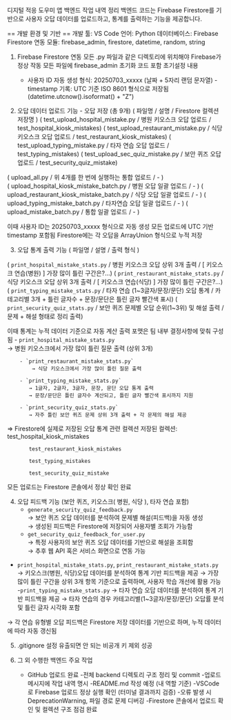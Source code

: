  디지털 적응 도우미 앱 백엔드 작업 내역 정리
 백엔드 코드는 Firebase Firestore를 기반으로 사용자 오답 데이터를 업로드하고, 통계를 출력하는 기능을 제공합니다.

 
== 개발 환경 및 기반 ==
개발 툴: VS Code
언어: Python
데이터베이스: Firebase Firestore
연동 모듈: firebase_admin, firestore, datetime, random, string

1. Firebase Firestore 연동
   모든 .py 파일과 같은 디렉토리에 위치해야 Firebase가 정상 작동
   모든 파일에 firebase_admin 초기화 코드 포함
   초기설정 내용
      - 사용자 ID 자동 생성 형식:
         20250703_xxxxx (날짜 + 5자리 랜덤 문자열)
      -timestamp 기록:
        UTC 기준 ISO 8601 형식으로 저장됨
        (datetime.utcnow().isoformat() + "Z")

2. 오답 데이터 업로드 기능 - 오답 저장 (총 9개)
( 파일명	 / 설명	/ Firestore 컬렉션 저장명 )
( test_upload_hospital_mistake.py	/ 병원 키오스크 오답 업로드	 / test_hospital_kiosk_mistakes)
( test_upload_restaurant_mistake.py	/ 식당 키오스크 오답 업로드	 / test_restaurant_kiosk_mistakes)
( test_upload_typing_mistake.py	/ 타자 연습 오답 업로드	 / test_typing_mistakes)
( test_upload_sec_quiz_mistake.py	/ 보안 퀴즈 오답 업로드 / test_security_quiz_mistake)

( upload_all.py	/ 위 4개를 한 번에 실행하는 통합 업로드 / - ) 	
( upload_hospital_kiosk_mistake_batch.py	/ 병원 오답 일괄 업로드	 /  - ) 
( upload_restaurant_kiosk_mistake_batch.py	/ 식당 오답 일괄 업로드		 /  - ) 
( upload_typing_mistake_batch.py	/ 타자연습 오답 일괄 업로드		 /  - ) 
( upload_mistake_batch.py	/ 통합 일괄 업로드		 /  - ) 

이때 사용자 ID는 20250703_xxxxx 형식으로 자동 생성
     모든 업로드에 UTC 기반 timestamp 포함됨
     Firestore에는 각 오답을 ArrayUnion 형식으로 누적 저장

3. 오답 통계 출력 기능
   ( 파일명 / 설명 / 출력 형식 )

( `print_hospital_mistake_stats.py` / 병원 키오스크 오답 상위 3개 출력 / [ 키오스크 연습(병원) ] 가장 많이 틀린 구간은?...) 
( `print_restaurant_mistake_stats.py` / 식당 키오스크 오답 상위 3개 출력 / [ 키오스크 연습(식당) ] 가장 많이 틀린 구간은?...)
( `print_typing_mistake_stats.py` / 타자 연습 (1~3글자/문장/문단) 오답 통계 / 카테고리별 3개 + 틀린 글자수 + 문장/문단은 틀린 글자 빨간색 표시)
( `print_security_quiz_stats.py` / 보안 퀴즈 문제별 오답 순위(1~3위) 및 해설 출력 / 문제 + 해설 형태로 정리 출력)

   이때 통계는 누적 데이터 기준으로 자동 계산
        출력 포맷은 팀 내부 결정사항에 맞춰 구성됨
         - `print_hospital_mistake_stats.py`  
            → 병원 키오스크에서 가장 많이 틀린 질문 출력 (상위 3개)

        - `print_restaurant_mistake_stats.py`  
            → 식당 키오스크에서 가장 많이 틀린 질문 출력

        - `print_typing_mistake_stats.py`  
           → 1글자, 2글자, 3글자, 문장, 문단 오답 통계 출력  
           → 문장/문단은 틀린 글자수 계산되고, 틀린 글자 빨간색 표시까지 지원

        - `print_security_quiz_stats.py`  
           → 자주 틀린 보안 퀴즈 문제 상위 3개 출력 + 각 문제의 해설 제공

  => Firestore에 실제로 저장된 오답 통계 관련 컬렉션
       저장된 컬렉션:
           test_hospital_kiosk_mistakes
 
           test_restaurant_kiosk_mistakes

           test_typing_mistakes

           test_security_quiz_mistake
모든 업로드는 Firestore 콘솔에서 정상 확인 완료

4. 오답 피드백 기능 (보안 퀴즈, 키오스크( 병원, 식당 ), 타자 연습 포함)
    - `generate_security_quiz_feedback.py`  
     → 보안 퀴즈 오답 데이터를 분석하여 문제별 해설(피드백)을 자동 생성  
     → 생성된 피드백은 Firestore에 저장되어 사용자별 조회가 가능함
   - `get_security_quiz_feedback_for_user.py`  
     → 특정 사용자의 보안 퀴즈 오답 데이터를 기반으로 해설을 조회함  
     → 추후 웹 API 혹은 서비스 화면으로 연동 가능
  - `print_hospital_mistake_stats.py`, `print_restaurant_mistake_stats.py`
     → 키오스크(병원, 식당)오답 데이터를 분석하여 통계 기반 피드백을 제공
     → 가장 많이 틀린 구간을 상위 3개 항목 기준으로 출력하며, 사용자 학습 개선에 활용 가능
  -`print_typing_mistake_stats.py`
     → 타자 연습 오답 데이터를 분석하여 통계 기반 피드백을 제공
     → 타자 연습의 경우 카테고리별(1~3글자/문장/문단) 오답률 분석 및 틀린 글자 시각화 포함
    
→ 각 연습 유형별 오답 피드백은 Firestore 저장 데이터를 기반으로 하며, 누적 데이터에 따라 자동 갱신됨


5. .gitignore 설정
   유출되면 안 되는 비공개 키 제외 성공

6. 그 외 수행한 백엔드 주요 작업

   - GitHub 업로드 완료
   -전체 backend 디렉토리 구조 정리 및 commit
   -업로드 메시지에 작업 내역 명시
   -README.md 작성 예정 (내 역할 기준)
   -VSCode로 Firebase 업로드 정상 실행 확인 (터미널 결과까지 검증)
   -오류 발생 시 DeprecationWarning, 파일 경로 문제 디버깅
   -Firestore 콘솔에서 업로드 확인 및 컬렉션 구조 점검 완료



   

